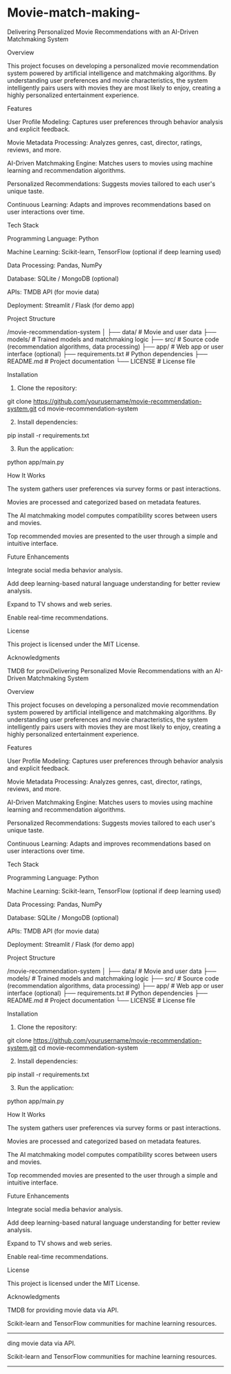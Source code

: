 # Movie-match-making-

Delivering Personalized Movie Recommendations with an AI-Driven Matchmaking System

Overview

This project focuses on developing a personalized movie recommendation system powered by artificial intelligence and matchmaking algorithms. By understanding user preferences and movie characteristics, the system intelligently pairs users with movies they are most likely to enjoy, creating a highly personalized entertainment experience.

Features

User Profile Modeling: Captures user preferences through behavior analysis and explicit feedback.

Movie Metadata Processing: Analyzes genres, cast, director, ratings, reviews, and more.

AI-Driven Matchmaking Engine: Matches users to movies using machine learning and recommendation algorithms.

Personalized Recommendations: Suggests movies tailored to each user's unique taste.

Continuous Learning: Adapts and improves recommendations based on user interactions over time.


Tech Stack

Programming Language: Python

Machine Learning: Scikit-learn, TensorFlow (optional if deep learning used)

Data Processing: Pandas, NumPy

Database: SQLite / MongoDB (optional)

APIs: TMDB API (for movie data)

Deployment: Streamlit / Flask (for demo app)


Project Structure

/movie-recommendation-system
│
├── data/               # Movie and user data
├── models/             # Trained models and matchmaking logic
├── src/                # Source code (recommendation algorithms, data processing)
├── app/                # Web app or user interface (optional)
├── requirements.txt    # Python dependencies
├── README.md           # Project documentation
└── LICENSE             # License file

Installation

1. Clone the repository:

git clone https://github.com/yourusername/movie-recommendation-system.git
cd movie-recommendation-system


2. Install dependencies:

pip install -r requirements.txt


3. Run the application:

python app/main.py



How It Works

The system gathers user preferences via survey forms or past interactions.

Movies are processed and categorized based on metadata features.

The AI matchmaking model computes compatibility scores between users and movies.

Top recommended movies are presented to the user through a simple and intuitive interface.


Future Enhancements

Integrate social media behavior analysis.

Add deep learning-based natural language understanding for better review analysis.

Expand to TV shows and web series.

Enable real-time recommendations.


License

This project is licensed under the MIT License.

Acknowledgments

TMDB for proviDelivering Personalized Movie Recommendations with an AI-Driven Matchmaking System

Overview

This project focuses on developing a personalized movie recommendation system powered by artificial intelligence and matchmaking algorithms. By understanding user preferences and movie characteristics, the system intelligently pairs users with movies they are most likely to enjoy, creating a highly personalized entertainment experience.

Features

User Profile Modeling: Captures user preferences through behavior analysis and explicit feedback.

Movie Metadata Processing: Analyzes genres, cast, director, ratings, reviews, and more.

AI-Driven Matchmaking Engine: Matches users to movies using machine learning and recommendation algorithms.

Personalized Recommendations: Suggests movies tailored to each user's unique taste.

Continuous Learning: Adapts and improves recommendations based on user interactions over time.


Tech Stack

Programming Language: Python

Machine Learning: Scikit-learn, TensorFlow (optional if deep learning used)

Data Processing: Pandas, NumPy

Database: SQLite / MongoDB (optional)

APIs: TMDB API (for movie data)

Deployment: Streamlit / Flask (for demo app)


Project Structure

/movie-recommendation-system
│
├── data/               # Movie and user data
├── models/             # Trained models and matchmaking logic
├── src/                # Source code (recommendation algorithms, data processing)
├── app/                # Web app or user interface (optional)
├── requirements.txt    # Python dependencies
├── README.md           # Project documentation
└── LICENSE             # License file

Installation

1. Clone the repository:

git clone https://github.com/yourusername/movie-recommendation-system.git
cd movie-recommendation-system


2. Install dependencies:

pip install -r requirements.txt


3. Run the application:

python app/main.py



How It Works

The system gathers user preferences via survey forms or past interactions.

Movies are processed and categorized based on metadata features.

The AI matchmaking model computes compatibility scores between users and movies.

Top recommended movies are presented to the user through a simple and intuitive interface.


Future Enhancements

Integrate social media behavior analysis.

Add deep learning-based natural language understanding for better review analysis.

Expand to TV shows and web series.

Enable real-time recommendations.


License

This project is licensed under the MIT License.

Acknowledgments

TMDB for providing movie data via API.

Scikit-learn and TensorFlow communities for machine learning resources.



---
ding movie data via API.

Scikit-learn and TensorFlow communities for machine learning resources.



---
